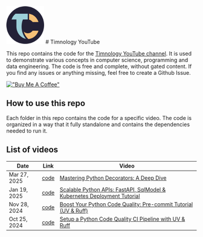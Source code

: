 <img src="./images/timnology_logo.png" alt="Alt Text"  height="100">
# Timnology YouTube 


This repo contains the code for the [Timnology YouTube channel](https://www.youtube.com/@Timnology-r4s/). It is used to demonstrate various concepts in computer science, programming and data engineering.
The code is free and complete, without gated content. If you find any issues or anything missing, feel free to create a Github Issue.

[!["Buy Me A Coffee"](https://www.buymeacoffee.com/assets/img/custom_images/orange_img.png)](https://buymeacoffee.com/timvancann)

## How to use this repo

Each folder in this repo contains the code for a specific video. The code is organized in a way that it fully standalone and contains the dependencies needed to run it.

## List of videos

|Date|Link|Video|
|---|---|---|
|Mar 27, 2025|[code](./decorators/)|[Mastering Python Decorators: A Deep Dive](https://youtu.be/5zzji_67y5Q)|
|Jan 19, 2025|[code](./scalable-python-api/)|[Scalable Python APIs: FastAPI, SqlModel & Kubernetes Deployment Tutorial](https://youtu.be/I5XLyuG7nNc)|
|Nov 28, 2024|[code](./python-ci/.pre-commit-config.yaml)|[Boost Your Python Code Quality: Pre-commit Tutorial (UV & Ruff)](https://youtu.be/xhg1dJHLqSM)|
|Oct 25, 2024|[code](./python-ci/)|[Setup a Python Code Quality CI Pipeline with UV & Ruff](https://youtu.be/Y6D2XaFV3Cc)|
